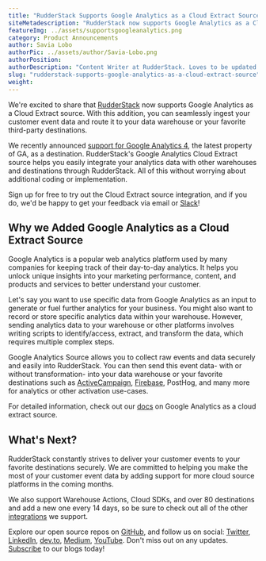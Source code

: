 ```yaml
---
title: "RudderStack Supports Google Analytics as a Cloud Extract Sourcee"
siteMetadescription: "RudderStack now supports Google Analytics as a Cloud Extract source. Seamlessly ingest your customer event data and route it to your data warehouse or your favorite third-party destinations."
featureImg: ../assets/supportsgoogleanalytics.png
category: Product Announcements
author: Savia Lobo
authorPic: ../assets/author/Savia-Lobo.png
authorPosition: 
authorDescription: "Content Writer at RudderStack. Loves to be updated with the tech happenings around the globe. Loves singing and composing songs. Believes in putting the art in smart."
slug: "rudderstack-supports-google-analytics-as-a-cloud-extract-source"
weight: 
---
```

We're excited to share that [RudderStack](http://www.rudderstack.com) now supports Google Analytics as a Cloud Extract source. With this addition, you can seamlessly ingest your customer event data and route it to your data warehouse or your favorite third-party destinations. 

We recently announced [support for Google Analytics 4](https://rudderstack.com/blog/rudderstack-adds-support-for-google-analytics-4-as-a-destination), the latest property of GA, as a destination. RudderStack's Google Analytics Cloud Extract source helps you easily integrate your analytics data with other warehouses and destinations through RudderStack. All of this without worrying about additional coding or implementation.

Sign up for free to try out the Cloud Extract source integration, and if you do, we'd be happy to get your feedback via email or [Slack](https://resources.rudderstack.com/join-rudderstack-slack)! 


## Why we Added Google Analytics as a Cloud Extract Source

Google Analytics is a popular web analytics platform used by many companies for keeping track of their day-to-day analytics. It helps you unlock unique insights into your marketing performance, content, and products and services to better understand your customer. 

Let's say you want to use specific data from Google Analytics as an input to generate or fuel further analytics for your business. You might also want to record or store specific analytics data within your warehouse. However, sending analytics data to your warehouse or other platforms involves writing scripts to identify/access, extract, and transform the data, which requires multiple complex steps.

Google Analytics Source allows you to collect raw events and data securely and easily into RudderStack. You can then send this event data- with or without transformation- into your data warehouse or your favorite destinations such as [ActiveCampaign](https://www.activecampaign.com/), [Firebase](https://firebase.google.com/), PostHog, and many more for analytics or other activation use-cases.

For detailed information, check out our [docs](https://docs.rudderstack.com/cloud-extract-sources/google-analytics) on Google Analytics as a cloud extract source.


## What's Next?

RudderStack constantly strives to deliver your customer events to your favorite destinations securely. We are committed to helping you make the most of your customer event data by adding support for more cloud source platforms in the coming months.

We also support Warehouse Actions, Cloud SDKs, and over 80 destinations and add a new one every 14 days, so be sure to check out all of the other [integrations](https://rudderstack.com/integration/) we support. 

Explore our open source repos on [GitHub](https://github.com/rudderlabs), and follow us on social: [Twitter](https://twitter.com/RudderStack), [LinkedIn](https://www.linkedin.com/company/rudderlabs/), [dev.to](https://dev.to/rudderstack), [Medium](https://rudderstack.medium.com/), [YouTube](https://www.youtube.com/channel/UCgV-B77bV_-LOmKYHw8jvBw). Don't miss out on any updates. [Subscribe](https://rudderstack.com/blog/) to our blogs today!
